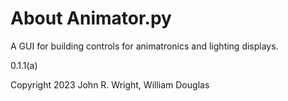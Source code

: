 <!-- john Fri Jun 27 07:35:16 PDT 2023 -->
# About Animator.py

A GUI for building controls for animatronics and lighting displays.

0.1.1(a)

Copyright 2023 John R. Wright, William Douglas


